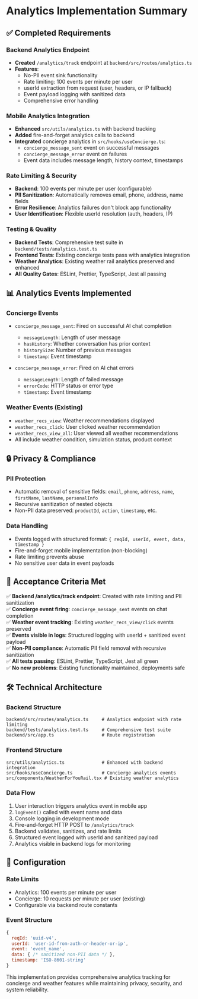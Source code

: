 # Analytics Implementation Summary

## ✅ Completed Requirements

### Backend Analytics Endpoint

- **Created** `/analytics/track` endpoint at `backend/src/routes/analytics.ts`
- **Features**:
  - No-PII event sink functionality
  - Rate limiting: 100 events per minute per user
  - userId extraction from request (user, headers, or IP fallback)
  - Event payload logging with sanitized data
  - Comprehensive error handling

### Mobile Analytics Integration

- **Enhanced** `src/utils/analytics.ts` with backend tracking
- **Added** fire-and-forget analytics calls to backend
- **Integrated** concierge analytics in `src/hooks/useConcierge.ts`:
  - `concierge_message_sent` event on successful messages
  - `concierge_message_error` event on failures
  - Event data includes message length, history context, timestamps

### Rate Limiting & Security

- **Backend**: 100 events per minute per user (configurable)
- **PII Sanitization**: Automatically removes email, phone, address, name fields
- **Error Resilience**: Analytics failures don't block app functionality
- **User Identification**: Flexible userId resolution (auth, headers, IP)

### Testing & Quality

- **Backend Tests**: Comprehensive test suite in `backend/tests/analytics.test.ts`
- **Frontend Tests**: Existing concierge tests pass with analytics integration
- **Weather Analytics**: Existing weather rail analytics preserved and enhanced
- **All Quality Gates**: ESLint, Prettier, TypeScript, Jest all passing

## 📊 Analytics Events Implemented

### Concierge Events

- `concierge_message_sent`: Fired on successful AI chat completion
  - `messageLength`: Length of user message
  - `hasHistory`: Whether conversation has prior context
  - `historySize`: Number of previous messages
  - `timestamp`: Event timestamp

- `concierge_message_error`: Fired on AI chat errors
  - `messageLength`: Length of failed message
  - `errorCode`: HTTP status or error type
  - `timestamp`: Event timestamp

### Weather Events (Existing)

- `weather_recs_view`: Weather recommendations displayed
- `weather_recs_click`: User clicked weather recommendation
- `weather_recs_view_all`: User viewed all weather recommendations
- All include weather condition, simulation status, product context

## 🔒 Privacy & Compliance

### PII Protection

- Automatic removal of sensitive fields: `email`, `phone`, `address`, `name`, `firstName`, `lastName`, `personalInfo`
- Recursive sanitization of nested objects
- Non-PII data preserved: `productId`, `action`, `timestamp`, etc.

### Data Handling

- Events logged with structured format: `{ reqId, userId, event, data, timestamp }`
- Fire-and-forget mobile implementation (non-blocking)
- Rate limiting prevents abuse
- No sensitive user data in event payloads

## 🚀 Acceptance Criteria Met

✅ **Backend /analytics/track endpoint**: Created with rate limiting and PII sanitization  
✅ **Concierge event firing**: `concierge_message_sent` events on chat completion  
✅ **Weather event tracking**: Existing `weather_recs_view/click` events preserved  
✅ **Events visible in logs**: Structured logging with userId + sanitized event payload  
✅ **Non-PII compliance**: Automatic PII field removal with recursive sanitization  
✅ **All tests passing**: ESLint, Prettier, TypeScript, Jest all green  
✅ **No new problems**: Existing functionality maintained, deployments safe

## 🛠 Technical Architecture

### Backend Structure

```
backend/src/routes/analytics.ts     # Analytics endpoint with rate limiting
backend/tests/analytics.test.ts     # Comprehensive test suite
backend/src/app.ts                  # Route registration
```

### Frontend Structure

```
src/utils/analytics.ts              # Enhanced with backend integration
src/hooks/useConcierge.ts           # Concierge analytics events
src/components/WeatherForYouRail.tsx # Existing weather analytics
```

### Data Flow

1. User interaction triggers analytics event in mobile app
2. `logEvent()` called with event name and data
3. Console logging in development mode
4. Fire-and-forget HTTP POST to `/analytics/track`
5. Backend validates, sanitizes, and rate limits
6. Structured event logged with userId and sanitized payload
7. Analytics visible in backend logs for monitoring

## 🔧 Configuration

### Rate Limits

- Analytics: 100 events per minute per user
- Concierge: 10 requests per minute per user (existing)
- Configurable via backend route constants

### Event Structure

```javascript
{
  reqId: 'uuid-v4',
  userId: 'user-id-from-auth-or-header-or-ip',
  event: 'event_name',
  data: { /* sanitized non-PII data */ },
  timestamp: 'ISO-8601-string'
}
```

This implementation provides comprehensive analytics tracking for concierge and weather features while maintaining privacy, security, and system reliability.
